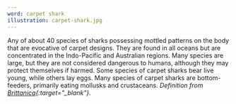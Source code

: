 ```yaml
---
word: carpet shark
illustration: carpet-shark.jpg
---
```


Any of about 40 species of sharks possessing mottled patterns on the body that are evocative of carpet designs. They are found in all oceans but are concentrated in the Indo-Pacific and Australian regions. Many species are large, but they are not considered dangerous to humans, although they may protect themselves if harmed. Some species of carpet sharks bear live young, while others lay eggs. Many species of carpet sharks are bottom-feeders, primarily eating mollusks and crustaceans. *Definition from [Brittanica](https://www.britannica.com/animal/carpet-shark){:target="_blank"}.*
